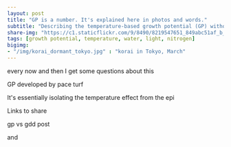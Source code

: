 ```yaml
---
layout: post
title: "GP is a number. It's explained here in photos and words."
subtitle: "Describing the temperature-based growth potential (GP) without many numbers."
share-img: "https://c1.staticflickr.com/9/8490/8219547651_849abc51af_b_d.jpg"
tags: [growth potential, temperature, water, light, nitrogen]
bigimg:
- "/img/korai_dormant_tokyo.jpg" : "korai in Tokyo, March"
---
```


every now and then I get some questions about this

GP developed by pace turf

It's essentially isolating the temperature effect from the epi


Links to share

gp vs gdd post

and 
